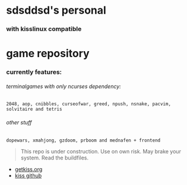 # sdsddsd's personal 

### with kisslinux compatible

# game repository

### currently features:


###### terminalgames with only ncurses dependency:
```
2048, aop, cnibbles, curseofwar, greed, npush, nsnake, pacvim, solvitaire and tetris
```


###### other stuff
```
dopewars, xmahjong, gzdoom, prboom and mednafen + frontend
```







> This repo is under construction. Use on own risk. May brake your system. Read the buildfiles.


* [getkiss.org](https://getkiss.org/)
* [kiss github](https://github.com/kisslinux)
